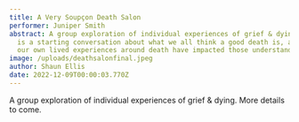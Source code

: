 ```yaml
---
title: A Very Soupçon Death Salon
performer: Juniper Smith
abstract: A group exploration of individual experiences of grief & dying. This
  is a starting conversation about what we all think a good death is, and how
  our own lived experiences around death have impacted those understandings.
image: /uploads/deathsalonfinal.jpeg
author: Shaun Ellis
date: 2022-12-09T00:00:03.770Z
---
```

A group exploration of individual experiences of grief & dying. More details to come.